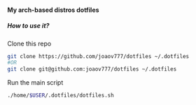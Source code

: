 #### My arch-based distros dotfiles
##### How to use it? 
Clone this repo
```bash
git clone https://github.com/joaov777/dotfiles ~/.dotfiles
#OR
git clone git@github.com:joaov777/dotfiles ~/.dotfiles
```
Run the main script
```bash
./home/$USER/.dotfiles/dotfiles.sh
```
